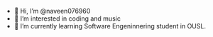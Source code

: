- 👋 Hi, I’m @naveen076960
- 👀 I’m interested in coding and music 
- 🌱 I’m currently learning Software Engeninnering student in OUSL.

<!---
naveen076960/naveen076960 is a ✨ special ✨ repository because its `README.md` (this file) appears on your GitHub profile.
You can click the Preview link to take a look at your changes.
--->
